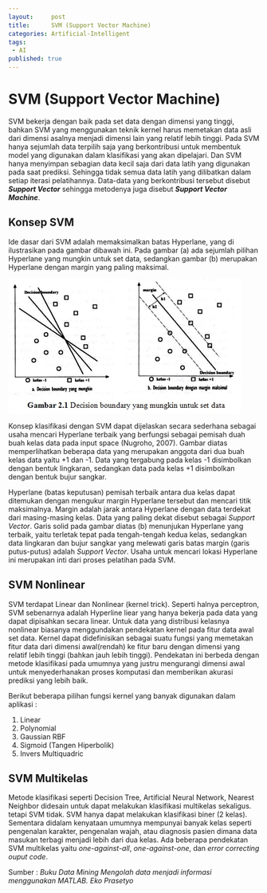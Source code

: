 ```yaml
---
layout:     post
title:      SVM (Support Vector Machine)
categories: Artificial-Intelligent
tags:
 - AI
published: true
---
```

# SVM (Support Vector Machine)

SVM bekerja dengan baik pada set data dengan dimensi yang tinggi, bahkan SVM yang menggunakan teknik kernel harus memetakan data asli dari dimensi asalnya menjadi dimensi lain yang relatif lebih tinggi. Pada SVM hanya sejumlah data terpilih saja yang berkontribusi untuk membentuk model yang digunakan dalam klasifikasi yang akan dipelajari. Dan SVM hanya menyimpan sebagian data kecil saja dari data latih yang digunakan pada saat prediksi. Sehingga tidak semua data latih yang dilibatkan dalam setiap iterasi pelatihannya. Data-data yang berkontribusi tersebut disebut **_Support Vector_** sehingga metodenya juga disebut **_Support Vector Machine_**.  

## Konsep SVM
Ide dasar dari SVM adalah memaksimalkan batas Hyperlane, yang di ilustrasikan pada gambar dibawah ini. Pada gambar (a) ada sejumlah pilihan Hyperlane yang mungkin untuk set data, sedangkan gambar (b) merupakan Hyperlane dengan margin yang paling maksimal.  

![decision boudary](https://raw.githubusercontent.com/akhmadsyarif04/blog/gh-pages/_posts/svm-matlab-decision-boundary.jpg)

Konsep klasifikasi dengan SVM dapat dijelaskan secara sederhana sebagai usaha mencari Hyperlane terbaik yang berfungsi sebagai pemisah duah buah kelas data pada input space (Nugroho, 2007). Gambar diatas memperlihatkan beberapa data yang merupakan anggota dari dua buah kelas data yaitu +1 dan -1. Data yang tergabung pada kelas -1 disimbolkan dengan bentuk lingkaran, sedangkan data pada kelas +1 disimbolkan dengan bentuk bujur sangkar.  

Hyperlane (batas keputusan) pemisah terbaik antara dua kelas dapat ditemukan dengan mengukur margin Hyperlane tersebut dan mencari titik maksimalnya. Margin adalah jarak antara Hyperlane dengan data terdekat dari masing-masing kelas. Data yang paling dekat disebut sebagai _Support Vector_. Garis solid pada gambar diatas (b) menunjukan Hyperlane yang terbaik, yaitu terletak tepat pada tengah-tengah kedua kelas, sedangkan data lingkaran dan bujur sangkar yang melewati garis batas margin (garis putus-putus) adalah _Support Vector_. Usaha untuk mencari lokasi Hyperlane ini merupakan inti dari proses pelatihan pada SVM.  

## SVM Nonlinear
SVM terdapat Linear dan Nonlinear (kernel trick). Seperti halnya perceptron, SVM sebenarnya adalah Hyperline liear yang hanya bekerja pada data yang dapat dipisahkan secara linear. Untuk data yang distribusi kelasnya nonlinear biasanya menggundakan pendekatan kernel pada fitur data awal set data. Kernel dapat didefinisikan sebagai suatu fungsi yang memetakan fitur data dari dimensi awal(rendah) ke fitur baru dengan dimensi yang relatif lebih tinggi (bahkan jauh lebih tinggi). Pendekatan ini berbeda dengan metode klasifikasi pada umumnya yang justru mengurangi dimensi awal untuk menyederhanakan proses komputasi dan memberikan akurasi prediksi yang lebih baik.  

Berikut beberapa pilihan fungsi kernel yang banyak digunakan dalam aplikasi :  
1. Linear  
2. Polynomial  
3. Gaussian RBF  
4. Sigmoid (Tangen Hiperbolik)  
5. Invers Multiquadric  

## SVM Multikelas
Metode klasifikasi seperti Decision Tree, Artificial Neural Network, Nearest Neighbor didesain untuk dapat melakukan klasifikasi multikelas sekaligus. tetapi SVM tidak. SVM hanya dapat melakukan klasifikasi biner (2 kelas).  Sementara didalam kenyataan umumnya mempunyai banyak kelas seperti pengenalan karakter, pengenalan wajah, atau diagnosis pasien dimana data masukan terbagi menjadi lebih dari dua kelas.  Ada beberapa pendekatan SVM multikelas yaitu _one-against-all_, _one-against-one_, dan _error correcting ouput code_.   


Sumber : _Buku Data Mining Mengolah data menjadi informasi menggunakan MATLAB. Eko Prasetyo_ 


